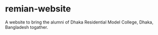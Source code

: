 # remian-website
A website to bring the alumni of Dhaka Residential Model College, Dhaka, Bangladesh togather.
